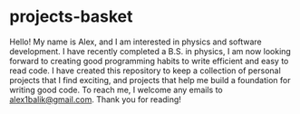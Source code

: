 # projects-basket
Hello! My name is Alex, and I am interested in physics and software development. I have recently completed a B.S. in physics, I am now looking forward to creating good programming habits to write efficient and easy to read code.
I have created this repository to keep a collection of personal projects that I find exciting, and projects that help me build a foundation for writing good code.
To reach me, I welcome any emails to alex1balik@gmail.com. Thank you for reading!
